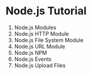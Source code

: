 # Node.js Tutorial
1. Node.js Modules
2. Node.js HTTP Module
3. Node.js File System Module
4. Node.js URL Module
5. Node.js NPM
6. Node.js Events
7. Node.js Upload Files